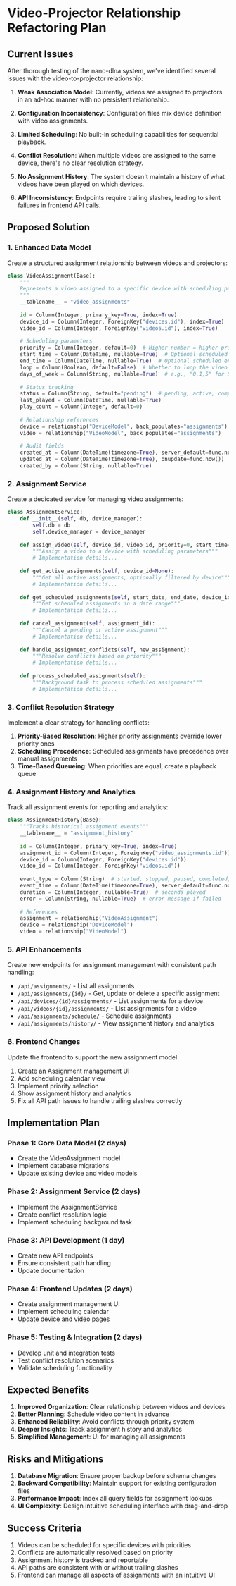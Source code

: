 # Video-Projector Relationship Refactoring Plan

## Current Issues

After thorough testing of the nano-dlna system, we've identified several issues with the video-to-projector relationship:

1. **Weak Association Model**: Currently, videos are assigned to projectors in an ad-hoc manner with no persistent relationship.

2. **Configuration Inconsistency**: Configuration files mix device definition with video assignments.

3. **Limited Scheduling**: No built-in scheduling capabilities for sequential playback.

4. **Conflict Resolution**: When multiple videos are assigned to the same device, there's no clear resolution strategy.

5. **No Assignment History**: The system doesn't maintain a history of what videos have been played on which devices.

6. **API Inconsistency**: Endpoints require trailing slashes, leading to silent failures in frontend API calls.

## Proposed Solution

### 1. Enhanced Data Model

Create a structured assignment relationship between videos and projectors:

```python
class VideoAssignment(Base):
    """
    Represents a video assigned to a specific device with scheduling parameters
    """
    __tablename__ = "video_assignments"
    
    id = Column(Integer, primary_key=True, index=True)
    device_id = Column(Integer, ForeignKey("devices.id"), index=True)
    video_id = Column(Integer, ForeignKey("videos.id"), index=True)
    
    # Scheduling parameters
    priority = Column(Integer, default=0)  # Higher number = higher priority
    start_time = Column(DateTime, nullable=True)  # Optional scheduled start
    end_time = Column(DateTime, nullable=True)  # Optional scheduled end
    loop = Column(Boolean, default=False)  # Whether to loop the video
    days_of_week = Column(String, nullable=True)  # e.g., "0,1,5" for Sun,Mon,Fri
    
    # Status tracking
    status = Column(String, default="pending")  # pending, active, completed, failed
    last_played = Column(DateTime, nullable=True)
    play_count = Column(Integer, default=0)
    
    # Relationship references
    device = relationship("DeviceModel", back_populates="assignments")
    video = relationship("VideoModel", back_populates="assignments")
    
    # Audit fields
    created_at = Column(DateTime(timezone=True), server_default=func.now())
    updated_at = Column(DateTime(timezone=True), onupdate=func.now())
    created_by = Column(String, nullable=True)
```

### 2. Assignment Service

Create a dedicated service for managing video assignments:

```python
class AssignmentService:
    def __init__(self, db, device_manager):
        self.db = db
        self.device_manager = device_manager
    
    def assign_video(self, device_id, video_id, priority=0, start_time=None, end_time=None, loop=False, days_of_week=None):
        """Assign a video to a device with scheduling parameters"""
        # Implementation details...
    
    def get_active_assignments(self, device_id=None):
        """Get all active assignments, optionally filtered by device"""
        # Implementation details...
    
    def get_scheduled_assignments(self, start_date, end_date, device_id=None):
        """Get scheduled assignments in a date range"""
        # Implementation details...
    
    def cancel_assignment(self, assignment_id):
        """Cancel a pending or active assignment"""
        # Implementation details...
    
    def handle_assignment_conflicts(self, new_assignment):
        """Resolve conflicts based on priority"""
        # Implementation details...
    
    def process_scheduled_assignments(self):
        """Background task to process scheduled assignments"""
        # Implementation details...
```

### 3. Conflict Resolution Strategy

Implement a clear strategy for handling conflicts:

1. **Priority-Based Resolution**: Higher priority assignments override lower priority ones
2. **Scheduling Precedence**: Scheduled assignments have precedence over manual assignments
3. **Time-Based Queueing**: When priorities are equal, create a playback queue

### 4. Assignment History and Analytics

Track all assignment events for reporting and analytics:

```python
class AssignmentHistory(Base):
    """Tracks historical assignment events"""
    __tablename__ = "assignment_history"
    
    id = Column(Integer, primary_key=True, index=True)
    assignment_id = Column(Integer, ForeignKey("video_assignments.id"))
    device_id = Column(Integer, ForeignKey("devices.id"))
    video_id = Column(Integer, ForeignKey("videos.id"))
    
    event_type = Column(String)  # started, stopped, paused, completed, failed
    event_time = Column(DateTime(timezone=True), server_default=func.now())
    duration = Column(Integer, nullable=True)  # seconds played
    error = Column(String, nullable=True)  # error message if failed
    
    # References
    assignment = relationship("VideoAssignment")
    device = relationship("DeviceModel")
    video = relationship("VideoModel")
```

### 5. API Enhancements

Create new endpoints for assignment management with consistent path handling:

- `/api/assignments/` - List all assignments
- `/api/assignments/{id}/` - Get, update or delete a specific assignment
- `/api/devices/{id}/assignments/` - List assignments for a device 
- `/api/videos/{id}/assignments/` - List assignments for a video
- `/api/assignments/schedule/` - Schedule assignments
- `/api/assignments/history/` - View assignment history and analytics

### 6. Frontend Changes

Update the frontend to support the new assignment model:

1. Create an Assignment management UI
2. Add scheduling calendar view
3. Implement priority selection
4. Show assignment history and analytics
5. Fix all API path issues to handle trailing slashes correctly

## Implementation Plan

### Phase 1: Core Data Model (2 days)
- Create the VideoAssignment model
- Implement database migrations
- Update existing device and video models

### Phase 2: Assignment Service (2 days)
- Implement the AssignmentService
- Create conflict resolution logic
- Implement scheduling background task

### Phase 3: API Development (1 day)
- Create new API endpoints
- Ensure consistent path handling
- Update documentation

### Phase 4: Frontend Updates (2 days)
- Create assignment management UI
- Implement scheduling calendar
- Update device and video pages

### Phase 5: Testing & Integration (2 days)
- Develop unit and integration tests
- Test conflict resolution scenarios
- Validate scheduling functionality

## Expected Benefits

1. **Improved Organization**: Clear relationship between videos and devices
2. **Better Planning**: Schedule video content in advance
3. **Enhanced Reliability**: Avoid conflicts through priority system
4. **Deeper Insights**: Track assignment history and analytics
5. **Simplified Management**: UI for managing all assignments

## Risks and Mitigations

1. **Database Migration**: Ensure proper backup before schema changes
2. **Backward Compatibility**: Maintain support for existing configuration files
3. **Performance Impact**: Index all query fields for assignment lookups
4. **UI Complexity**: Design intuitive scheduling interface with drag-and-drop

## Success Criteria

1. Videos can be scheduled for specific devices with priorities
2. Conflicts are automatically resolved based on priority
3. Assignment history is tracked and reportable
4. API paths are consistent with or without trailing slashes
5. Frontend can manage all aspects of assignments with an intuitive UI 